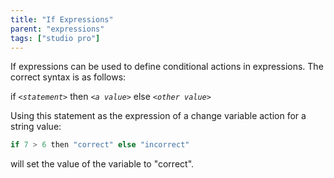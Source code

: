 ```yaml
---
title: "If Expressions"
parent: "expressions"
tags: ["studio pro"]
---
```


If expressions can be used to define conditional actions in expressions. The correct syntax is as follows:

if _`<statement>`_ then _`<a value>`_ else _`<other value>`_

Using this statement as the expression of a change variable action for a string value:

```java
if 7 > 6 then "correct" else "incorrect"
```

will set the value of the variable to "correct".
